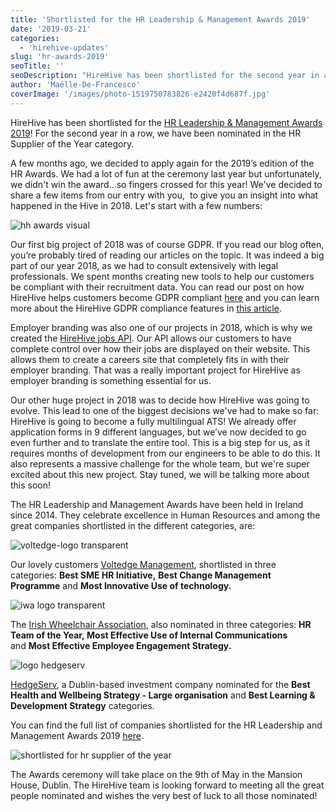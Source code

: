 ```yaml
---
title: 'Shortlisted for the HR Leadership & Management Awards 2019'
date: '2019-03-21'
categories:
  - 'hirehive-updates'
slug: 'hr-awards-2019'
seoTitle: ''
seoDescription: "HireHive has been shortlisted for the second year in a row for the HR Leadership & Management Awards! We've been nominated for the HR Supplier of the Year."
author: 'Maëlle-De-Francesco'
coverImage: '/images/photo-1519750783826-e2420f4d687f.jpg'
---
```


HireHive has been shortlisted for the [HR Leadership & Management Awards 2019](https://www.hrawards.ie/)! For the second year in a row, we have been nominated in the HR Supplier of the Year category.

A few months ago, we decided to apply again for the 2019’s edition of the HR Awards. We had a lot of fun at the ceremony last year but unfortunately, we didn't win the award...so fingers crossed for this year! We've decided to share a few items from our entry with you,  to give you an insight into what happened in the Hive in 2018. Let's start with a few numbers:

![hh awards visual](/images/hh-awards-visual.png)

Our first big project of 2018 was of course GDPR. If you read our blog often, you’re probably tired of reading our articles on the topic. It was indeed a big part of our year 2018, as we had to consult extensively with legal professionals. We spent months creating new tools to help our customers be compliant with their recruitment data. You can read our post on how HireHive helps customers become GDPR compliant [here](https://hirehive.com/how-is-hirehive-helping-customers-become-gdpr-ready/) and you can learn more about the HireHive GDPR compliance features in [this article](https://hirehive.com/gdpr-compliance-features-hirehive/).

Employer branding was also one of our projects in 2018, which is why we created the [HireHive jobs API](https://hirehive.com/hirehive-api-new-job-integration-option/). Our API allows our customers to have complete control over how their jobs are displayed on their website. This allows them to create a careers site that completely fits in with their employer branding. That was a really important project for HireHive as employer branding is something essential for us.

Our other huge project in 2018 was to decide how HireHive was going to evolve. This lead to one of the biggest decisions we've had to make so far: HireHive is going to become a fully multilingual ATS! We already offer application forms in 9 different languages, but we’ve now decided to go even further and to translate the entire tool. This is a big step for us, as it requires months of development from our engineers to be able to do this. It also represents a massive challenge for the whole team, but we're super excited about this new project. Stay tuned, we will be talking more about this soon!

The HR Leadership and Management Awards have been held in Ireland since 2014. They celebrate excellence in Human Resources and among the great companies shortlisted in the different categories, are:

![voltedge-logo transparent](/images/voltedge-logo-transparent.png)

Our lovely customers [Voltedge Management](http://www.voltedge.ie/), shortlisted in three categories: **Best SME HR Initiative,** **Best Change Management Programme** and **Most Innovative Use of technology.**

![iwa logo transparent](/images/iwa-logo-transparent.png)

The [Irish Wheelchair Association](https://www.iwa.ie/), also nominated in three categories: **HR Team of the Year, Most Effective Use of Internal Communications** and **Most Effective Employee Engagement Strategy.**

![logo hedgeserv](/images/logo-hedgeserv.png)

[HedgeServ](https://www.hedgeserv.com/), a Dublin-based investment company nominated for the **Best Health and Wellbeing Strategy - Large organisation** and **Best Learning & Development Strategy** categories.

You can find the full list of companies shortlisted for the HR Leadership and Management Awards 2019 [here](https://www.hrawards.ie/shortlist).

![shortlisted for hr supplier of the year](/images/shortlisted-for-hr-supplier-of-the-year-400x400.png)

The Awards ceremony will take place on the 9th of May in the Mansion House, Dublin. The HireHive team is looking forward to meeting all the great people nominated and wishes the very best of luck to all those nominated!
